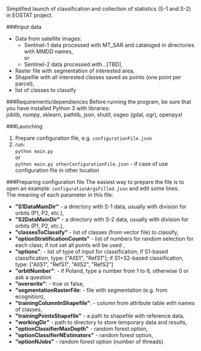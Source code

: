 Simplified launch of classification and collection of statistics (S-1 and S-2) in EOSTAT project.  

###Input data  
- Data from satellite images:
  - Sentinel-1 data processed with MT_SAR and cataloged in directories with MMDD names,   
  or
  - Sentinel-2 data processed with...[TBD],
- Raster file with segmentation of interested area,
- Shapefile with all interested classes saved as points (one point per parcel),
- list of classes to classify  

###Requirements/dependiences
Before running the program, be sure that you have installed Python 3 with libraries:  
joblib, numpy, sklearn, pathlib, json, shutil, osgeo (gdal, ogr), openpyxl  

###Launching
1. Prepare configuration file, e.g. `configurationFile.json`
2. run:  
`python main.py`  
   or  
`python main.py otherConfigurationFile.json` - if  case of use configuration file in other location
   
###Preparing configuration file
The easiest way to prepare the file is to open an example: `configurationArgsFilled.json` and edit some lines.  
The meaning of each parameter in this file:  
- **"S1DataMainDir"** - a directory with S-1 data, usually with division for orbits (P1, P2, etc.), 
- **"S2DataMainDir"** - a directory with S-2 data, usually with division for orbits (P1, P2, etc.),
- **"classesToClassify"** - list of classes (from vector file) to classify,
- **"optionStratificationCounts"** - list of numbers for random selection for each class; if not set all points will be used ,
- **"options"**: - list of type of input for classification; if S1-based classification, type: ["AllS1", "RefS1"]; if S1+S2-based classification, type: ["AllS1", "RefS1", "AllS2", "RefS2"]
- **"orbitNumber"**: - if Poland, type a number from 1 to 6, otherwise 0 or ask a question
- **"overwrite"**: - true or false,
- **"segmentationRasterFile**: - file with segmentation (e.g. from ecognition),
- **"trainingColumnInShapefile"**: - column from attribute table with names of classes,
- **"trainingPointsShapefile"** - a path to shapefile with reference data,
- **"workingDir"** - path to directory to store temporary data and results,
- **"optionClassifierMaxDepth"** - random forest option,
- **"optionClassifierNEstimators"** - random forest option,
- **"optionNJobs"** - random forest option (number of threads)
